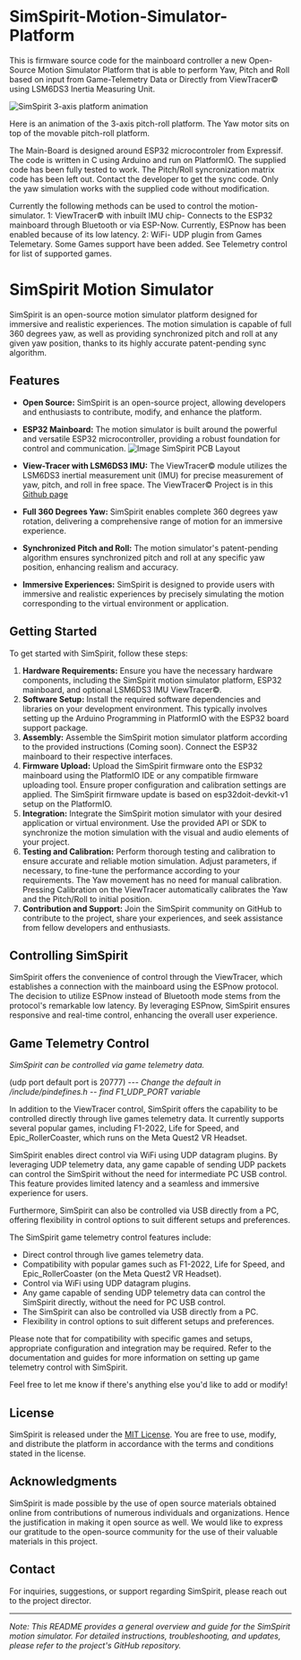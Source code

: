 # SimSpirit-Motion-Simulator-Platform
This is firmware source code for the mainboard controller a new Open-Source Motion Simulator Platform that is able to perform Yaw, Pitch and Roll based on input from Game-Telemetry Data or Directly from ViewTracer© using LSM6DS3 Inertia Measuring Unit.

![SimSpirit 3-axis platform animation](https://github.com/jpdigitalman/SimSpirit-Motion-Simulator-Platform/blob/master/Hardware/simspirit-axis-animation.gif?raw=true)

Here is an animation of the 3-axis pitch-roll platform. The Yaw motor sits on top of the movable pitch-roll platform.

The Main-Board is designed around ESP32 microcontroler from Expressif.
The code is written in C using Arduino and run on PlatformIO. The supplied code has been fully tested to work. The Pitch/Roll syncronization matrix code has been left out. Contact the developer to get the sync code. Only the yaw simulation works with the supplied code without modification.

Currently the following methods can be used to control the motion-simulator.
1: ViewTracer© with inbuilt IMU chip- Connects to the ESP32 mainboard through Bluetooth or via ESP-Now. Currently, ESPnow has been enabled because of its low latency.
2: WiFi- UDP plugin from Games Telemetary. Some Games support have been added. See Telemetry control for list of supported games.

# SimSpirit Motion Simulator

SimSpirit is an open-source motion simulator platform designed for immersive and realistic experiences. The motion simulation is capable of full 360 degrees yaw, as well as providing synchronized pitch and roll at any given yaw position, thanks to its highly accurate patent-pending sync algorithm.

## Features

- **Open Source:** SimSpirit is an open-source project, allowing developers and enthusiasts to contribute, modify, and enhance the platform.
- **ESP32 Mainboard:** The motion simulator is built around the powerful and versatile ESP32 microcontroller, providing a robust foundation for control and communication.
![Image SimSpirit PCB Layout](https://github.com/jpdigitalman/SimSpirit-Motion-Simulator-Platform/blob/master/SimSpirit_PCB_Layout/Assembly.png?raw=true)

- **View-Tracer with LSM6DS3 IMU:** The ViewTracer© module utilizes the LSM6DS3 inertial measurement unit (IMU) for precise measurement of yaw, pitch, and roll in free space.
  The ViewTracer© Project is in this [Github page](https://github.com/jpdigitalman/SimSpirit-MotionSimulation-Headtracker)
- **Full 360 Degrees Yaw:** SimSpirit enables complete 360 degrees yaw rotation, delivering a comprehensive range of motion for an immersive experience.
- **Synchronized Pitch and Roll:** The motion simulator's patent-pending algorithm ensures synchronized pitch and roll at any specific yaw position, enhancing realism and accuracy.
- **Immersive Experiences:** SimSpirit is designed to provide users with immersive and realistic experiences by precisely simulating the motion corresponding to the virtual environment or application.

## Getting Started

To get started with SimSpirit, follow these steps:

1. **Hardware Requirements:** Ensure you have the necessary hardware components, including the SimSpirit motion simulator platform, ESP32 mainboard, and optional LSM6DS3 IMU ViewTracer©.
2. **Software Setup:** Install the required software dependencies and libraries on your development environment. This typically involves setting up the Arduino Programming in PlatformIO with the ESP32 board support package.
3. **Assembly:** Assemble the SimSpirit motion simulator platform according to the provided instructions (Coming soon). Connect the ESP32 mainboard to their respective interfaces.
4. **Firmware Upload:** Upload the SimSpirit firmware onto the ESP32 mainboard using the PlatformIO IDE or any compatible firmware uploading tool. Ensure proper configuration and calibration settings are applied. The SimSpirit firmware update is based on esp32doit-devkit-v1 setup on the PlatformIO.
5. **Integration:** Integrate the SimSpirit motion simulator with your desired application or virtual environment. Use the provided API or SDK to synchronize the motion simulation with the visual and audio elements of your project.
6. **Testing and Calibration:** Perform thorough testing and calibration to ensure accurate and reliable motion simulation. Adjust parameters, if necessary, to fine-tune the performance according to your requirements. The Yaw movement has no need for manual calibration. Pressing Calibration on the ViewTracer automatically calibrates the Yaw and the Pitch/Roll to initial position.
7. **Contribution and Support:** Join the SimSpirit community on GitHub to contribute to the project, share your experiences, and seek assistance from fellow developers and enthusiasts.

## Controlling SimSpirit

SimSpirit offers the convenience of control through the ViewTracer, which establishes a connection with the mainboard using the ESPnow protocol. The decision to utilize ESPnow instead of Bluetooth mode stems from the protocol's remarkable low latency. By leveraging ESPnow, SimSpirit ensures responsive and real-time control, enhancing the overall user experience.

## Game Telemetry Control

*SimSpirit can be controlled via game telemetry data.*

(udp port default port is 20777) --- *Change the default in /include/pindefines.h  -- find F1_UDP_PORT variable*

In addition to the ViewTracer control, SimSpirit offers the capability to be controlled directly through live games telemetry data. It currently supports several popular games, including F1-2022, Life for Speed, and Epic_RollerCoaster, which runs on the Meta Quest2 VR Headset.

SimSpirit enables direct control via WiFi using UDP datagram plugins. By leveraging UDP telemetry data, any game capable of sending UDP packets can control the SimSpirit without the need for intermediate PC USB control. This feature provides limited latency and a seamless and immersive experience for users.

Furthermore, SimSpirit can also be controlled via USB directly from a PC, offering flexibility in control options to suit different setups and preferences.

The SimSpirit game telemetry control features include:
- Direct control through live games telemetry data.
- Compatibility with popular games such as F1-2022, Life for Speed, and Epic_RollerCoaster (on the Meta Quest2 VR Headset).
- Control via WiFi using UDP datagram plugins.
- Any game capable of sending UDP telemetry data can control the SimSpirit directly, without the need for PC USB control.
- The SimSpirit can also be controlled via USB directly from a PC.
- Flexibility in control options to suit different setups and preferences.

Please note that for compatibility with specific games and setups, appropriate configuration and integration may be required. Refer to the documentation and guides for more information on setting up game telemetry control with SimSpirit.

Feel free to let me know if there's anything else you'd like to add or modify!

## License

SimSpirit is released under the [MIT License](https://opensource.org/licenses/MIT). You are free to use, modify, and distribute the platform in accordance with the terms and conditions stated in the license.

## Acknowledgments

SimSpirit is made possible by the use of open source materials obtained online from contributions of numerous individuals and organizations. Hence the justification in making it open source as well. We would like to express our gratitude to the open-source community for the use of their valuable materials in this project.

## Contact

For inquiries, suggestions, or support regarding SimSpirit, please reach out to the project director.

---
*Note: This README provides a general overview and guide for the SimSpirit motion simulator. For detailed instructions, troubleshooting, and updates, please refer to the project's GitHub repository.*
